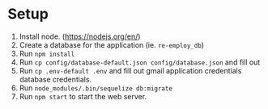
# Setup
1. Install node. (https://nodejs.org/en/)
2. Create a database for the application (ie. `re-employ_db`)
3. Run `npm install`
4. Run `cp config/database-default.json config/database.json` and fill out 
5. Run `cp .env-default .env` and fill out gmail application credentials
database credentials.
5. Run `node_modules/.bin/sequelize db:migrate`
6. Run `npm start` to start the web server.
